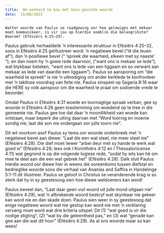```yaml
---
title:  Om eenheid te bou met Gees-gevulde woorde
date:  15/08/2023
---
```


`Watter woorde van Paulus se raadgewing oor hoe gelowiges met mekaar moet kommunikeer, is vir jou op hierdie oomblik die belangrikste? Waarom? (Efésiërs 4:25–29).`

Paulus gebruik herhaaldelik ’n interessante struktuur in Efésiërs 4:25–32, soos in Efésiërs 4:25 geïllustreer word: ’n negatiewe bevel (“lê die leuen af”); dan ’n positiewe bevel (“ ‘spreek die waarheid, elkeen met sy naaste’ ”); en dan noem hy ’n  goeie rede daarvoor, (“want ons is mekaar se lede”), wat blykbaar beteken, “want ons is lede van een liggaam en so verwant aan mekaar as lede van daardie een liggaam”).  Paulus se aansporing om “die waarheid te spreek” is nie ’n uitnodiging om ander kerklede te konfronteer met ’n taktlose voordrag van feite nie.  Paulus sinspeel op Sagaría 8:16 waar die HERE sy volk aanspoor om die waarheid te praat om sodoende vrede te bevorder.

Omdat Paulus in Efésiërs 4:31 woede en toornagtige spraak verban, gee sy woorde in Efésiërs 4:26 geen toestemming om woedend op te tree in die gemeente nie.  Paulus gee toe dat daar ’n moontlikheid van woede kan ontstaan, maar beperk die uiting daarvan met “Word toornig en moenie sondig nie; laat die son nie ondergaan oor julle toorn nie”.

Dit wil voorkom asof Paulus sy tema oor woorde onderbreek met ’n negatiewe bevel aan diewe: “Laat die een wat steel, nie meer steel nie” (Efésiërs 4:28). Die dief moet liewer “arbei deur met sy hande te werk wat goed is” (Efésiërs 4:28; lees ook I Korinthiërs 4:12 en I Thessalonicense 4:11) wat gegrond is op die volgende logiese rede, “sodat hy iets kan hê om mee te deel aan die een wat gebrek het” (Efésiërs 4:28). Dalk sluit Paulus hierdie woord oor diewe hier in weens die ooreenkoms tussen diefstal en bedrieglike woorde soos die verhaal van Ananías and Saffíra in Handelinge 5:1–11 dit illustreer. Paulus se geloof in Christus se veranderende krag is so sterk dat hy in sy geestesoog sien hoe diewe weldoeners kan word!

Paulus beveel dan, “Laat daar geen vuil woord uit julle mond uitgaan nie” (Efésiërs 4:29), wat ’n afbrekende woord beskryf wat skynbaar nie gekeer kan word nie en dan skade doen. Paulus sien weer in sy geestesoog dat enige negatiewe woord wat nie gestop kan word nie met ’n verklaring vervang moet word wat drie kriteria uitspel:  Dit (1) “wat goed is vir die nodige stigting”, (2) “wat by die geleentheid pas,” en (3) wat “genade kan gee aan die wat dit hoor” (Efésiërs 4:29). As al ons woorde maar so kan wees!
